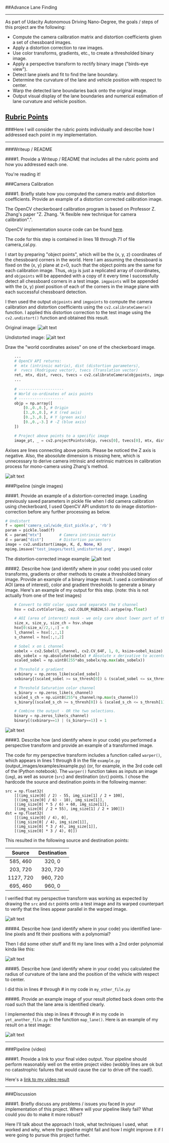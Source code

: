 ##Advance Lane Finding

---

As part of Udacity Autonomous Driving Nano-Degree, the goals / steps of this project are the following:

* Compute the camera calibration matrix and distortion coefficients given a set of chessboard images.
* Apply a distortion correction to raw images.
* Use color transforms, gradients, etc., to create a thresholded binary image.
* Apply a perspective transform to rectify binary image ("birds-eye view").
* Detect lane pixels and fit to find the lane boundary.
* Determine the curvature of the lane and vehicle position with respect to center.
* Warp the detected lane boundaries back onto the original image.
* Output visual display of the lane boundaries and numerical estimation of lane curvature and vehicle position.

[//]: # (Image References)

[image0]: ./camera_cal/calibration1.jpg "Distorted"
[image1]: ./camera_cal/test_undist.jpg "Undistorted"
[image2]: ./test_images/test1.jpg "Road Original"
[image2a]: ./test_images/test1_undistorted.png "Road Transformed"
[image3]: ./test_images/test1_binary.png "Binary Example"
[image4]: ./examples/warped_straight_lines.jpg "Warp Example"
[image5]: ./examples/color_fit_lines.jpg "Fit Visual"
[image6]: ./examples/example_output.jpg "Output"
[image7]: ./camera_cal/added_rgb_axis.jpg
[video1]: ./project_video.mp4 "Video"

## [Rubric Points](https://review.udacity.com/#!/rubrics/571/view)
###Here I will consider the rubric points individually and describe how I addressed each point in my implementation.  

---
###Writeup / README

####1. Provide a Writeup / README that includes all the rubric points and how you addressed each one.

You're reading it!

###Camera Calibration

####1. Briefly state how you computed the camera matrix and distortion coefficients. Provide an example of a distortion corrected calibration image.

The OpenCV checkerboard calibration program is based on Professor Z. Zhang's paper "Z. Zhang. "A flexible new technique for camera calibration".". 

OpenCV implementation source code can be found [here](https://github.com/opencv/opencv/blob/master/modules/calib3d/src/calibration.cpp). 

The code for this step is contained in lines 18 through 71 of file camera_cal.py.  

I start by preparing "object points", which will be the (x, y, z) coordinates of the chessboard corners in the world. Here I am assuming the chessboard is fixed on the (x, y) plane at z=0, such that the object points are the same for each calibration image.  Thus, `objp` is just a replicated array of coordinates, and `objpoints` will be appended with a copy of it every time I successfully detect all chessboard corners in a test image.  `imgpoints` will be appended with the (x, y) pixel position of each of the corners in the image plane with each successful chessboard detection.  

I then used the output `objpoints` and `imgpoints` to compute the camera calibration and distortion coefficients using the `cv2.calibrateCamera()` function.  I applied this distortion correction to the test image using the `cv2.undistort()` function and obtained this result.

Original image:
![alt text][image0]
 
Undistorted image:
![alt text][image1]

Draw the "world coordinates axises" on one of the checkerboard image.

```python
	...
	# OpenCV API returns:
	#  mtx (intrinsic matrix), dist (distortion parameters), 
	#  rvecs (Rodriguez vector), tvecs (Translation vector)
	ret, mtx, dist, rvecs, tvecs = cv2.calibrateCamera(objpoints, imgpoints, img_size,None,None)
	...
	
	# --------------------
	# World co-ordinates of axis points
	# --------------------
	objp = np.array([
    	[0.,0.,0.], # Origin
    	[3.,0.,0.], # X (red axis)
    	[0.,3.,0.], # Y (green axis)
    	[0.,0.,-3.] # -Z (blue axis)
	])

	# Project above points to a specific image
	image_pt, _ = cv2.projectPoints(objp, rvecs[0], tvecs[0], mtx, dist)

```

Axises are lines connecting above points. Please be noticed the Z axis is negative. Also, the abosolute dimension is missing here, which is unnecessary to derive camera intrinsic and extrinsic matrices in calibration process for mono-camera using Zhang's method. 

![alt text][image7]

###Pipeline (single images)

####1. Provide an example of a distortion-corrected image.
Loading previously saved parameters in pickle file when I did camera calibration using checkerboard, I used OpenCV API undistort to do image distortion-correction before any further processing as below. 

```python
# Undistort
f = open('camera_cal/wide_dist_pickle.p', 'rb')
param = pickle.load(f)
K = param["mtx"]        # Camera intrinsic matrix
d = param["dist"]       # Distortion parameters
image = cv2.undistort(image, K, d, None, K)
mpimg.imsave("test_images/test1_undistorted.png", image)
```

The distortion-corrected image example:
![alt text][image2a]

####2. Describe how (and identify where in your code) you used color transforms, gradients or other methods to create a thresholded binary image.  Provide an example of a binary image result.
I used a combination of AOI (area of interest), color and gradient thresholds to generate a binary image.  Here's an example of my output for this step.  (note: this is not actually from one of the test images)

```python
    # Convert to HSV color space and separate the V channel
    hsv = cv2.cvtColor(img, cv2.COLOR_RGB2HLS).astype(np.float)

    # AOI (area of interest) mask - we only care about lower part of the image
    size_x, size_y, size_ch = hsv.shape
    hsv[0:size_x//2,:,:] = 0
    l_channel = hsv[:,:,1]
    s_channel = hsv[:,:,2]

    # Sobel x on L channel
    sobelx = cv2.Sobel(l_channel, cv2.CV_64F, 1, 0, ksize=sobel_ksize) # Take the derivative in x
    abs_sobelx = np.absolute(sobelx) # Absolute x derivative to accentuate lines away from horizontal
    scaled_sobel = np.uint8(255*abs_sobelx/np.max(abs_sobelx))

    # Threshold x gradient
    sxbinary = np.zeros_like(scaled_sobel)
    sxbinary[(scaled_sobel >= sx_thresh[0]) & (scaled_sobel <= sx_thresh[1])] = 1

    # Threshold Saturation color channel
    s_binary = np.zeros_like(s_channel)
    scaled_s_ch = np.uint8(255*s_channel/np.max(s_channel))
    s_binary[(scaled_s_ch >= s_thresh[0]) & (scaled_s_ch <= s_thresh[1])] = 1

    # Combine the output - OR the two selections.
    binary = np.zeros_like(s_channel)
    binary[(sxbinary==1) | (s_binary==1)] = 1
```

![alt text][image3]

####3. Describe how (and identify where in your code) you performed a perspective transform and provide an example of a transformed image.

The code for my perspective transform includes a function called `warper()`, which appears in lines 1 through 8 in the file `example.py` (output_images/examples/example.py) (or, for example, in the 3rd code cell of the IPython notebook).  The `warper()` function takes as inputs an image (`img`), as well as source (`src`) and destination (`dst`) points.  I chose the hardcode the source and destination points in the following manner:

```
src = np.float32(
    [[(img_size[0] / 2) - 55, img_size[1] / 2 + 100],
    [((img_size[0] / 6) - 10), img_size[1]],
    [(img_size[0] * 5 / 6) + 60, img_size[1]],
    [(img_size[0] / 2 + 55), img_size[1] / 2 + 100]])
dst = np.float32(
    [[(img_size[0] / 4), 0],
    [(img_size[0] / 4), img_size[1]],
    [(img_size[0] * 3 / 4), img_size[1]],
    [(img_size[0] * 3 / 4), 0]])

```
This resulted in the following source and destination points:

| Source        | Destination   | 
|:-------------:|:-------------:| 
| 585, 460      | 320, 0        | 
| 203, 720      | 320, 720      |
| 1127, 720     | 960, 720      |
| 695, 460      | 960, 0        |

I verified that my perspective transform was working as expected by drawing the `src` and `dst` points onto a test image and its warped counterpart to verify that the lines appear parallel in the warped image.

![alt text][image4]

####4. Describe how (and identify where in your code) you identified lane-line pixels and fit their positions with a polynomial?

Then I did some other stuff and fit my lane lines with a 2nd order polynomial kinda like this:

![alt text][image5]

####5. Describe how (and identify where in your code) you calculated the radius of curvature of the lane and the position of the vehicle with respect to center.

I did this in lines # through # in my code in `my_other_file.py`

####6. Provide an example image of your result plotted back down onto the road such that the lane area is identified clearly.

I implemented this step in lines # through # in my code in `yet_another_file.py` in the function `map_lane()`.  Here is an example of my result on a test image:

![alt text][image6]

---

###Pipeline (video)

####1. Provide a link to your final video output.  Your pipeline should perform reasonably well on the entire project video (wobbly lines are ok but no catastrophic failures that would cause the car to drive off the road!).

Here's a [link to my video result](./project_video.mp4)

---

###Discussion

####1. Briefly discuss any problems / issues you faced in your implementation of this project.  Where will your pipeline likely fail?  What could you do to make it more robust?

Here I'll talk about the approach I took, what techniques I used, what worked and why, where the pipeline might fail and how I might improve it if I were going to pursue this project further.  

